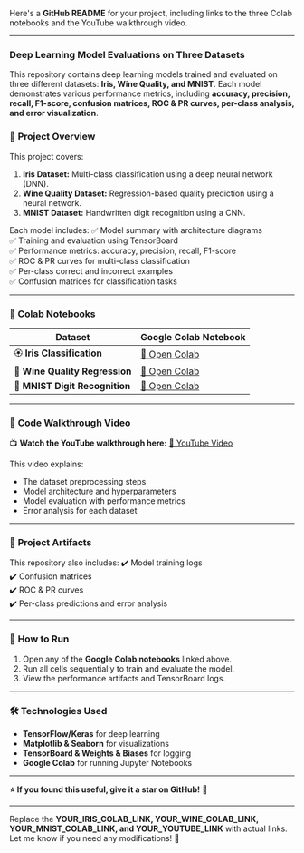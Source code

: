 Here's a **GitHub README** for your project, including links to the three Colab notebooks and the YouTube walkthrough video.

---

### **Deep Learning Model Evaluations on Three Datasets**
This repository contains deep learning models trained and evaluated on three different datasets: **Iris, Wine Quality, and MNIST**. Each model demonstrates various performance metrics, including **accuracy, precision, recall, F1-score, confusion matrices, ROC & PR curves, per-class analysis, and error visualization**.

### 📌 **Project Overview**
This project covers:
1. **Iris Dataset:** Multi-class classification using a deep neural network (DNN).
2. **Wine Quality Dataset:** Regression-based quality prediction using a neural network.
3. **MNIST Dataset:** Handwritten digit recognition using a CNN.

Each model includes:
✅ Model summary with architecture diagrams  
✅ Training and evaluation using TensorBoard  
✅ Performance metrics: accuracy, precision, recall, F1-score  
✅ ROC & PR curves for multi-class classification  
✅ Per-class correct and incorrect examples  
✅ Confusion matrices for classification tasks  

---

### **🔗 Colab Notebooks**
| Dataset | Google Colab Notebook |
|---------|----------------------|
| 🏵️ **Iris Classification** | [📌 Open Colab](https://colab.research.google.com/drive/1WMEa0b3elv5TmaVfWJWQzHDVHLH8RVEV?usp=sharing) |
| 🍷 **Wine Quality Regression** | [📌 Open Colab](https://colab.research.google.com/drive/1CkuesYQwHnVCWUoctuzgcvug_oiIzTtm?usp=sharing) |
| 🔢 **MNIST Digit Recognition** | [📌 Open Colab](https://colab.research.google.com/drive/1wlspCVBznKa0N5S0PHILM-fyGAlljbNb?usp=sharing) |

---

### 🎥 **Code Walkthrough Video**
📺 **Watch the YouTube walkthrough here:** [🔗 YouTube Video](YOUR_YOUTUBE_LINK)

This video explains:
- The dataset preprocessing steps  
- Model architecture and hyperparameters  
- Model evaluation with performance metrics  
- Error analysis for each dataset  

---

### 📂 **Project Artifacts**
This repository also includes:
✔️ Model training logs  
✔️ Confusion matrices  
✔️ ROC & PR curves  
✔️ Per-class predictions and error analysis  

---

### 🚀 **How to Run**
1. Open any of the **Google Colab notebooks** linked above.
2. Run all cells sequentially to train and evaluate the model.
3. View the performance artifacts and TensorBoard logs.

---

### 🛠 **Technologies Used**
- **TensorFlow/Keras** for deep learning  
- **Matplotlib & Seaborn** for visualizations  
- **TensorBoard & Weights & Biases** for logging  
- **Google Colab** for running Jupyter Notebooks  

---

**⭐ If you found this useful, give it a star on GitHub!** 🌟  

---

Replace the **YOUR_IRIS_COLAB_LINK, YOUR_WINE_COLAB_LINK, YOUR_MNIST_COLAB_LINK, and YOUR_YOUTUBE_LINK** with actual links. Let me know if you need any modifications! 🚀
